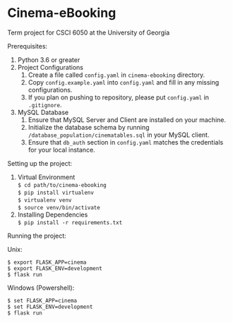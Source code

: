 # Cinema-eBooking
Term project for CSCI 6050 at the University of Georgia

Prerequisites:
  1) Python 3.6 or greater
  2) Project Configurations
     1) Create a file called `config.yaml` in `cinema-ebooking` directory.
     2) Copy `config.example.yaml` into `config.yaml` and fill in any missing configurations.
     3) If you plan on pushing to repository, please put `config.yaml` in `.gitignore`.
  3) MySQL Database
     1) Ensure that MySQL Server and Client are installed on your machine.
     2) Initialize the database schema by running `/database_population/cinematables.sql` in your MySQL client.
     3) Ensure that `db_auth` section in `config.yaml` matches the credentials for your local instance.
  
Setting up the project:
  
  1. Virtual Environment  
  `$ cd path/to/cinema-ebooking`  
  `$ pip install virtualenv`  
  `$ virtualenv venv`  
  `$ source venv/bin/activate`
  2. Installing Dependencies  
  `$ pip install -r requirements.txt`


Running the project:   

Unix:

  `$ export FLASK_APP=cinema`    
  `$ export FLASK_ENV=development`  
  `$ flask run`    
  
Windows (Powershell):

  `$ set FLASK_APP=cinema`    
  `$ set FLASK_ENV=development`  
  `$ flask run`    

